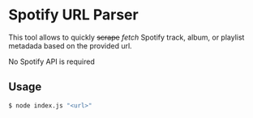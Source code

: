 # Spotify URL Parser

This tool allows to quickly ~~scrape~~ *fetch* Spotify track, album, or playlist metadada based on the provided url.

No Spotify API is required

## Usage

```bash
$ node index.js "<url>"
```
